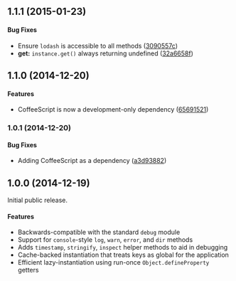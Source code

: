 <a name="1.1.1"></a>
## 1.1.1 (2015-01-23)


#### Bug Fixes

* Ensure `lodash` is accessible to all methods ([3090557c](https://github.com/ElliotChong/debug-plus/commit/3090557c50a0d25d68a537a5a88758094272e24b))
* **get:** `instance.get()` always returning undefined ([32a6658f](https://github.com/ElliotChong/debug-plus/commit/32a6658fbc6651f1f9da055444d12962f00f91f8))


<a name="1.1.0"></a>
## 1.1.0 (2014-12-20)


#### Features

* CoffeeScript is now a development-only dependency ([65691521](https://github.com/ElliotChong/debug-plus/commit/6569152178418b594b26c8673ce850c9f5f25a22))


<a name="1.0.1"></a>
### 1.0.1 (2014-12-20)

#### Bug Fixes

* Adding CoffeeScript as a dependency  ([a3d93882](https://github.com/ElliotChong/debug-plus/commit/a3d93882220c25bad01a355ba5aa0c0885ff4919))

## 1.0.0 (2014-12-19)

Initial public release.

#### Features

* Backwards-compatible with the standard `debug` module
* Support for `console`-style `log`, `warn`, `error`, and `dir` methods
* Adds `timestamp`, `stringify`, `inspect` helper methods to aid in debugging
* Cache-backed instantiation that treats keys as global for the application
* Efficient lazy-instantiation using run-once `Object.defineProperty` getters
